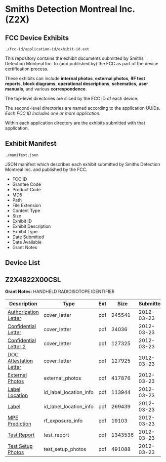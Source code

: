 # Smiths Detection Montreal Inc. (Z2X)
## FCC Device Exhibits

```
./fcc-id/application-id/exhibit-id.ext
```

This repository contains the exhibit documents submitted by Smiths Detection Montreal Inc. to (and published by) the FCC as part of the device certification process.

These exhibits can include **internal photos**, **external photos**, **RF test reports**, **block diagrams**, **operational descriptions**, **schematics**, **user manuals**, and various **correspondence**.

The top-level directories are sliced by the FCC ID of each device.

The second-level directories are named according to the application UUIDs. *Each FCC ID includes one or more application.*

Within each application directory are the exhibits submitted with that application. 

## Exhibit Manifest

```
./manifest.json
```

JSON manifest which describes each exhibit submitted by Smiths Detection Montreal Inc. and published by the FCC.

- FCC ID
- Grantee Code
- Product Code
- MD5
- Path
- File Extension
- Content Type
- Size
- Exhibit ID
- Exhibit Description
- Exhibit Type
- Date Submitted
- Date Available
- Grant Notes

## Device List
## Z2X4822X00CSL
**Grant Notes:** HANDHELD RADIOISOTOPE IDENTIFIER

| Description | Type | Ext | Size | Submitted | Available |
| ----------- | ---- | --- | ---- | --------- | --------- |
| [Authorization Letter](Z2X4822X00CSL/137d813b09917b5d06078bc91b100f09/1662040.pdf) | cover_letter | pdf | 245541 | 2012-03-23 | 2012-03-23 |
| [Confidential Letter](Z2X4822X00CSL/137d813b09917b5d06078bc91b100f09/1662041.pdf) | cover_letter | pdf | 34036 | 2012-03-23 | 2012-03-23 |
| [Confidential Letter 2](Z2X4822X00CSL/137d813b09917b5d06078bc91b100f09/1662042.pdf) | cover_letter | pdf | 127325 | 2012-03-23 | 2012-03-23 |
| [DOC Attestation Letter](Z2X4822X00CSL/137d813b09917b5d06078bc91b100f09/1662046.pdf) | cover_letter | pdf | 127925 | 2012-03-23 | 2012-03-23 |
| [External Photos](Z2X4822X00CSL/137d813b09917b5d06078bc91b100f09/1662043.pdf) | external_photos | pdf | 417876 | 2012-03-23 | 2012-03-23 |
| [Label Location](Z2X4822X00CSL/137d813b09917b5d06078bc91b100f09/1662047.pdf) | id_label_location_info | pdf | 113944 | 2012-03-23 | 2012-03-23 |
| [Label](Z2X4822X00CSL/137d813b09917b5d06078bc91b100f09/1662048.pdf) | id_label_location_info | pdf | 269439 | 2012-03-23 | 2012-03-23 |
| [MPE Prediction](Z2X4822X00CSL/137d813b09917b5d06078bc91b100f09/1662044.pdf) | rf_exposure_info | pdf | 19103 | 2012-03-23 | 2012-03-23 |
| [Test Report](Z2X4822X00CSL/137d813b09917b5d06078bc91b100f09/1662049.pdf) | test_report | pdf | 1343536 | 2012-03-23 | 2012-03-23 |
| [Test Setup Photos](Z2X4822X00CSL/137d813b09917b5d06078bc91b100f09/1662045.pdf) | test_setup_photos | pdf | 491088 | 2012-03-23 | 2012-03-23 |
